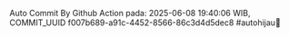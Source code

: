 Auto Commit By Github Action pada: 2025-06-08 19:40:06 WIB, COMMIT_UUID f007b689-a91c-4452-8566-86c3d4d5dec8 #autohijau🗿

